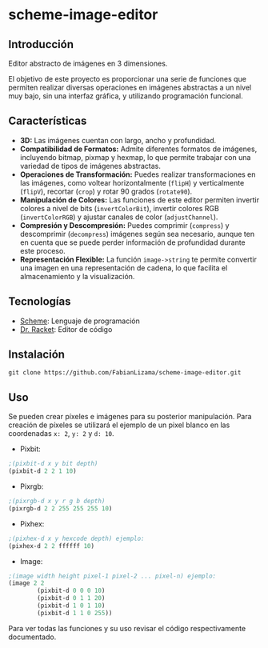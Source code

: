 # scheme-image-editor

## Introducción

Editor abstracto de imágenes en 3 dimensiones.

El objetivo de este proyecto es proporcionar una serie de funciones que permiten realizar diversas operaciones en imágenes abstractas a un nivel muy bajo, sin una interfaz gráfica, y utilizando programación funcional.

## Características
- **3D:** Las imágenes cuentan con largo, ancho y profundidad.
- **Compatibilidad de Formatos:** Admite diferentes formatos de imágenes, incluyendo bitmap, pixmap y hexmap, lo que permite trabajar con una variedad de tipos de imágenes abstractas.
- **Operaciones de Transformación:** Puedes realizar transformaciones en las imágenes, como voltear horizontalmente (`flipH`) y verticalmente (`flipV`), recortar (`crop`) y rotar 90 grados (`rotate90`).
- **Manipulación de Colores:** Las funciones de este editor permiten invertir colores a nivel de bits (`invertColorBit`), invertir colores RGB (`invertColorRGB`) y ajustar canales de color (`adjustChannel`).
- **Compresión y Descompresión:** Puedes comprimir (`compress`) y descomprimir (`decompress`) imágenes según sea necesario, aunque ten en cuenta que se puede perder información de profundidad durante este proceso.
- **Representación Flexible:** La función `image->string` te permite convertir una imagen en una representación de cadena, lo que facilita el almacenamiento y la visualización.

## Tecnologías
- [Scheme](https://www.scheme.org/): Lenguaje de programación
- [Dr. Racket](https://racket-lang.org/): Editor de código

## Instalación

```shell
git clone https://github.com/FabianLizama/scheme-image-editor.git
```


## Uso
Se pueden crear píxeles e imágenes para su posterior manipulación.
Para creación de píxeles se utilizará el ejemplo de un pixel blanco en las coordenadas `x: 2`, `y: 2` y `d: 10`.
- Pixbit:
```scheme
;(pixbit-d x y bit depth)
(pixbit-d 2 2 1 10)
```

- Pixrgb:
```scheme
;(pixrgb-d x y r g b depth)
(pixrgb-d 2 2 255 255 255 10)
```

- Pixhex:
```scheme
;(pixhex-d x y hexcode depth) ejemplo:
(pixhex-d 2 2 ffffff 10)
```

- Image:
```scheme
;(image width height pixel-1 pixel-2 ... pixel-n) ejemplo:
(image 2 2
        (pixbit-d 0 0 0 10)
        (pixbit-d 0 1 1 20)
        (pixbit-d 1 0 1 10)
        (pixbit-d 1 1 0 255))
```

Para ver todas las funciones y su uso revisar el código respectivamente documentado.
